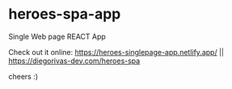 # heroes-spa-app
Single Web page REACT App

Check out it online: https://heroes-singlepage-app.netlify.app/  || https://diegorivas-dev.com/heroes-spa


cheers :)
